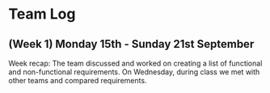 # Team Log

## (Week 1) Monday 15th - Sunday 21st September

Week recap: The team discussed and worked on creating a list of functional and non-functional requirements. On Wednesday, during class we met with other teams and compared requirements.
